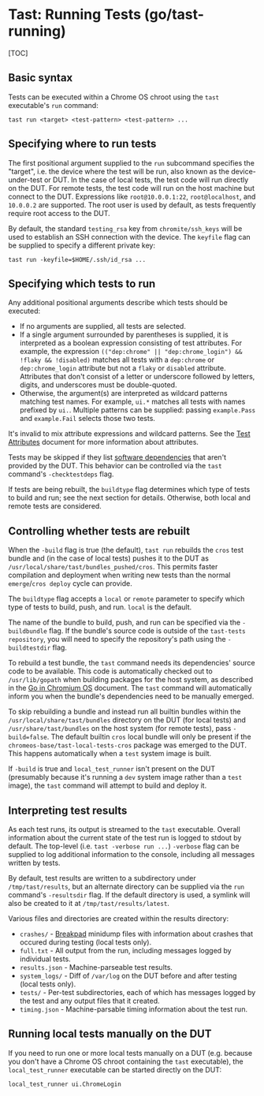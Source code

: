 # Tast: Running Tests (go/tast-running)

[TOC]

## Basic syntax

Tests can be executed within a Chrome OS chroot using the `tast` executable's
`run` command:

```shell
tast run <target> <test-pattern> <test-pattern> ...
```

## Specifying where to run tests

The first positional argument supplied to the `run` subcommand specifies the
"target", i.e. the device where the test will be run, also known as the
device-under-test or DUT. In the case of local tests, the test code will run
directly on the DUT. For remote tests, the test code will run on the host
machine but connect to the DUT. Expressions like `root@10.0.0.1:22`,
`root@localhost`, and `10.0.0.2` are supported. The root user is used by
default, as tests frequently require root access to the DUT.

By default, the standard `testing_rsa` key from `chromite/ssh_keys` will be used
to establish an SSH connection with the device. The `keyfile` flag can be
supplied to specify a different private key:

```shell
tast run -keyfile=$HOME/.ssh/id_rsa ...
```

## Specifying which tests to run

Any additional positional arguments describe which tests should be executed:

*   If no arguments are supplied, all tests are selected.
*   If a single argument surrounded by parentheses is supplied, it is
    interpreted as a boolean expression consisting of test attributes. For
    example, the expression `(("dep:chrome" || "dep:chrome_login") && !flaky &&
    !disabled)` matches all tests with a `dep:chrome` or `dep:chrome_login`
    attribute but not a `flaky` or `disabled` attribute. Attributes that don't
    consist of a letter or underscore followed by letters, digits, and
    underscores must be double-quoted.
*   Otherwise, the argument(s) are interpreted as wildcard patterns matching
    test names. For example, `ui.*` matches all tests with names prefixed by
    `ui.`. Multiple patterns can be supplied: passing `example.Pass` and
    `example.Fail` selects those two tests.

It's invalid to mix attribute expressions and wildcard patterns. See the [Test
Attributes] document for more information about attributes.

Tests may be skipped if they list [software dependencies] that aren't provided
by the DUT. This behavior can be controlled via the `tast` command's
`-checktestdeps` flag.

If tests are being rebuilt, the `buildtype` flag determines which type of tests
to build and run; see the next section for details. Otherwise, both local and
remote tests are considered.

## Controlling whether tests are rebuilt

When the `-build` flag is true (the default), `tast run` rebuilds the `cros`
test bundle and (in the case of local tests) pushes it to the DUT as
`/usr/local/share/tast/bundles_pushed/cros`. This permits faster compilation and
deployment when writing new tests than the normal `emerge`/`cros deploy` cycle
can provide.

The `buildtype` flag accepts a `local` or `remote` parameter to specify which
type of tests to build, push, and run. `local` is the default.

The name of the bundle to build, push, and run can be specified via the
`-buildbundle` flag. If the bundle's source code is outside of the `tast-tests
repository`, you will need to specify the repository's path using the
`-buildtestdir` flag.

To rebuild a test bundle, the `tast` command needs its dependencies' source code
to be available. This code is automatically checked out to `/usr/lib/gopath`
when building packages for the host system, as described in the [Go in Chromium
OS] document. The `tast` command will automatically inform you when the bundle's
dependencies need to be manually emerged.

To skip rebuilding a bundle and instead run all builtin bundles within the
`/usr/local/share/tast/bundles` directory on the DUT (for local tests) and
`/usr/share/tast/bundles` on the host system (for remote tests), pass
`-build=false`. The default builtin `cros` local bundle will only be present if
the `chromeos-base/tast-local-tests-cros` package was emerged to the DUT. This
happens automatically when a `test` system image is built.

If `-build` is true and `local_test_runner` isn't present on the DUT (presumably
because it's running a `dev` system image rather than a `test` image), the
`tast` command will attempt to build and deploy it.

## Interpreting test results

As each test runs, its output is streamed to the `tast` executable. Overall
information about the current state of the test run is logged to stdout by
default. The top-level (i.e. `tast -verbose run ...`) `-verbose` flag can be
supplied to log additional information to the console, including all messages
written by tests.

By default, test results are written to a subdirectory under
`/tmp/tast/results`, but an alternate directory can be supplied via the `run`
command's `-resultsdir` flag. If the default directory is used, a symlink will
also be created to it at `/tmp/tast/results/latest`.

Various files and directories are created within the results directory:

*   `crashes/` - [Breakpad] minidump files with information about crashes that
    occured during testing (local tests only).
*   `full.txt` - All output from the run, including messages logged by
    individual tests.
*   `results.json` - Machine-parseable test results.
*   `system_logs/` - Diff of `/var/log` on the DUT before and after testing
    (local tests only).
*   `tests/` - Per-test subdirectories, each of which has messages logged by the
    test and any output files that it created.
*   `timing.json` - Machine-parsable timing information about the test run.

## Running local tests manually on the DUT

If you need to run one or more local tests manually on a DUT (e.g. because you
don't have a Chrome OS chroot containing the `tast` executable), the
`local_test_runner` executable can be started directly on the DUT:

```shell
local_test_runner ui.ChromeLogin
```

[Test Attributes]: test_attributes.md
[software dependencies]: test_dependencies.md
[tast-tests repository]: https://chromium.googlesource.com/chromiumos/platform/tast-tests/
[Go in Chromium OS]: https://www.chromium.org/chromium-os/developer-guide/go-in-chromium-os
[Breakpad]: https://github.com/google/breakpad/
